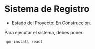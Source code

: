 <h1> Sistema de Registro</h1>

- Estado del Proyecto: En Construcción.

Para ejecutar el sistema, debes poner:

```npm install react```
